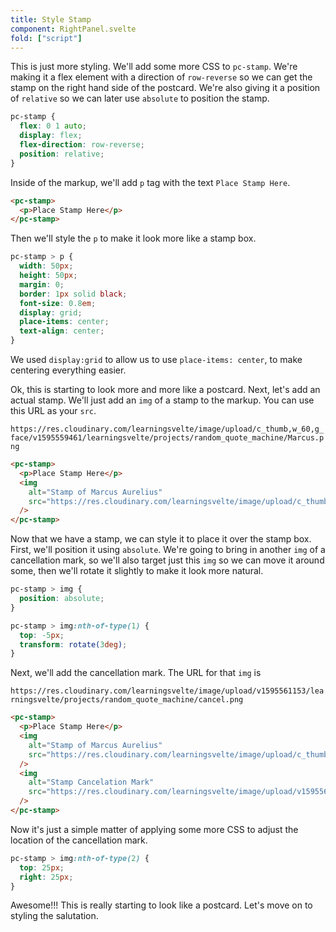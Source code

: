 ```yaml
---
title: Style Stamp
component: RightPanel.svelte
fold: ["script"]
---
```


This is just more styling. We'll add some more CSS to `pc-stamp`. We're making it a flex element with a direction of `row-reverse` so we can get the stamp on the right hand side of the postcard. We're also giving it a position of `relative` so we can later use `absolute` to position the stamp.

```css
pc-stamp {
  flex: 0 1 auto;
  display: flex;
  flex-direction: row-reverse;
  position: relative;
}
```

Inside of the markup, we'll add `p` tag with the text `Place Stamp Here`.

```html
<pc-stamp>
  <p>Place Stamp Here</p>    
</pc-stamp>
```

Then we'll style the `p` to make it look more like a stamp box.

```css
pc-stamp > p {
  width: 50px;
  height: 50px;
  margin: 0;
  border: 1px solid black;
  font-size: 0.8em;
  display: grid;
  place-items: center;
  text-align: center;
}
```

We used `display:grid` to allow us to use `place-items: center`, to make centering everything easier.

Ok, this is starting to look more and more like a postcard. Next, let's add an actual stamp. We'll just add an `img` of a stamp to the markup. You can use this URL as your `src`.

`https://res.cloudinary.com/learningsvelte/image/upload/c_thumb,w_60,g_face/v1595559461/learningsvelte/projects/random_quote_machine/Marcus.png`

```html
<pc-stamp>
  <p>Place Stamp Here</p>  
  <img
    alt="Stamp of Marcus Aurelius"
    src="https://res.cloudinary.com/learningsvelte/image/upload/c_thumb,w_60,g_face/v1595559461/learningsvelte/projects/random_quote_machine/Marcus.png"
  />  
</pc-stamp>
```

Now that we have a stamp, we can style it to place it over the stamp box. First, we'll position it using `absolute`. We're going to bring in another `img` of a cancellation mark, so we'll also target just this `img` so we can move it around some, then we'll rotate it slightly to make it look more natural.

```css
pc-stamp > img {
  position: absolute;
}

pc-stamp > img:nth-of-type(1) {
  top: -5px;
  transform: rotate(3deg);
}
```

Next, we'll add the cancellation mark. The URL for that `img` is

`https://res.cloudinary.com/learningsvelte/image/upload/v1595561153/learningsvelte/projects/random_quote_machine/cancel.png`

```html
<pc-stamp>
  <p>Place Stamp Here</p>
  <img
    alt="Stamp of Marcus Aurelius"
    src="https://res.cloudinary.com/learningsvelte/image/upload/c_thumb,w_60,g_face/v1595559461/learningsvelte/projects/random_quote_machine/Marcus.png"
  />
  <img
    alt="Stamp Cancelation Mark"
    src="https://res.cloudinary.com/learningsvelte/image/upload/v1595561153/learningsvelte/projects/random_quote_machine/cancel.png"
  />
</pc-stamp>
```

Now it's just a simple matter of applying some more CSS to adjust the location of the cancellation mark.

```css
pc-stamp > img:nth-of-type(2) {
  top: 25px;
  right: 25px;
}
```

Awesome!!! This is really starting to look like a postcard. Let's move on to styling the salutation.